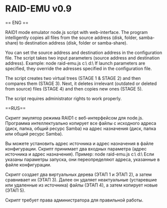 # RAID-EMU v0.9

== ENG ==

RAID1 mode emulator node.js script with web-interface. The program intelligently copies all files from the source address (disk, folder, samba-share) to destination address (disk, folder or samba-share).

You can set the source address and destination address in the configuration file. The script takes two input parameters (source address and destination address). Example: node raid-emu.js c:\ d:\\
If launch parameters are specified, they override the adresses specified in the configuration file. 

The script creates two virtual trees (STAGE 1 & STAGE 2) and then compares them (STAGE 3). Next, it deletes irrelevant (outdated or deleted from source) files (STAGE 4) and then copies new ones (STAGE 5).

The script requires administrator rights to work properly.


==RUS==

Скрипт эмулятор режима RAID1 с веб-интерфейсом для node.js. Программа интеллектуально копирует все файлы с исходного адреса (диск, папка, общий ресурс Samba) на адрес назначения (диск, папка или общий ресурс Samba).

Вы можете установить адрес источника и адрес назначения в файле конфигурации. Скрипт принимает два входных параметра (адрес источника и адрес назначения). Пример: node raid-emu.js c:\ d:\\
Если указаны параметры запуска, они переопределяют адреса, указанные в файле конфигурации. 

Скрипт создает два виртуальных дерева (ЭТАП 1 и ЭТАП 2), а затем сравнивает их (ЭТАП 3). Далее он удаляет неактуальные (устаревшие или удаленные из источника) файлы (ЭТАП 4), а затем копирует новые (ЭТАП 5).

Скрипт требует права администратора для правильной работы.

